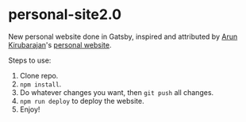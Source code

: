 # personal-site2.0

New personal website done in Gatsby, inspired and attributed by [Arun Kirubarajan](https://github.com/kirubarajan)'s [personal website](https://github.com/kirubarajan/blog).

Steps to use:

1. Clone repo.
2. `npm install`.
3. Do whatever changes you want, then `git push` all changes.
4. `npm run deploy` to deploy the website. 
5. Enjoy!
